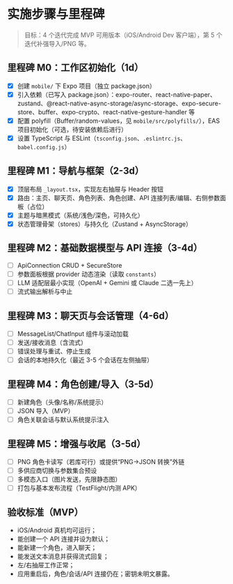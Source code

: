 # 实施步骤与里程碑

> 目标：4 个迭代完成 MVP 可用版本（iOS/Android Dev 客户端），第 5 个迭代补强导入/PNG 等。

## 里程碑 M0：工作区初始化（1d）
- [x] 创建 `mobile/` 下 Expo 项目（独立 package.json）
- [x] 引入依赖（已写入 package.json）：expo-router、react-native-paper、zustand、@react-native-async-storage/async-storage、expo-secure-store、buffer、expo-crypto、react-native-gesture-handler 等
- [x] 配置 polyfill（Buffer/random-values，见 `mobile/src/polyfills/`），EAS 项目初始化（可选，待安装依赖后进行）
- [x] 设置 TypeScript 与 ESLint（`tsconfig.json`、`.eslintrc.js`、`babel.config.js`）

## 里程碑 M1：导航与框架（2-3d）
- [x] 顶层布局 `_layout.tsx`，实现左右抽屉与 Header 按钮
- [x] 路由：主页、聊天页、角色列表、角色创建、API 连接列表/编辑、右侧参数面板（占位）
- [x] 主题与暗黑模式（系统/浅色/深色，可持久化）
- [x] 状态管理骨架（stores）与持久化（Zustand + AsyncStorage）

## 里程碑 M2：基础数据模型与 API 连接（3-4d）
- [ ] ApiConnection CRUD + SecureStore
- [ ] 参数面板根据 provider 动态渲染（读取 `constants`）
- [ ] LLM 适配层最小实现（OpenAI + Gemini 或 Claude 二选一先上）
- [ ] 流式输出解析与中止

## 里程碑 M3：聊天页与会话管理（4-6d）
- [ ] MessageList/ChatInput 组件与滚动加载
- [ ] 发送/接收消息（含流式）
- [ ] 错误处理与重试、停止生成
- [ ] 会话的本地持久化（最近 3-5 个会话在左侧抽屉）

## 里程碑 M4：角色创建/导入（3-5d）
- [ ] 新建角色（头像/名称/系统提示）
- [ ] JSON 导入（MVP）
- [ ] 角色关联会话与默认系统提示注入

## 里程碑 M5：增强与收尾（3-5d）
- [ ] PNG 角色卡读写（若库可行）或提供“PNG→JSON 转换”外链
- [ ] 多供应商切换与参数集合预设
- [ ] 多模态入口（图片发送，先限静态图）
- [ ] 打包与基本发布流程（TestFlight/内测 APK）

## 验收标准（MVP）
- iOS/Android 真机均可运行；
- 能创建一个 API 连接并设为默认；
- 能新建一个角色，进入聊天；
- 能发送文本消息并获得流式回复；
- 左/右抽屉工作正常；
- 应用重启后，角色/会话/API 连接仍在；密钥未明文暴露。
